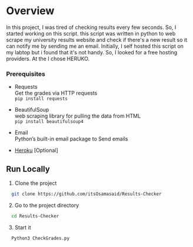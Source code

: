 # Overview

In this project, I was tired of checking results every few seconds. So, I started working on this script.
this script was written in python to web scrape my university results website and check if there's a new result so it can notify me by sending me an email.
Initially, I self hosted this script on my labtop but i found that it's not handy. So, I looked for a free hosting providers. At the I chose HERUKO.


### Prerequisites

- Requests\
Get the grades via HTTP requests\
```pip install requests```

- BeautifulSoup\
 web scraping library for pulling the data from HTML \
```pip install beautifulsoup4```

- Email\
Python’s built-in email package to Send emails

- [Heroku](https://www.heroku.com/) [Optional]


## Run Locally

1. Clone the project

```bash
  git clone https://github.com/itsOsamasaid/Results-Checker
```

2. Go to the project directory

```bash
  cd Results-Checker
```

3. Start it

```bash
  Python3 CheckGrades.py
```

